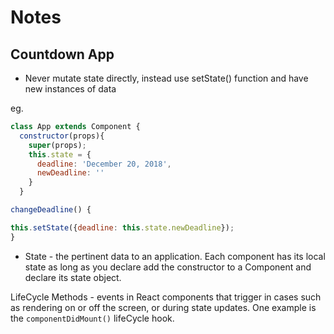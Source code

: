 # Notes

## Countdown App

- Never mutate state directly, instead use setState() function and have new instances of data

eg.
```js
class App extends Component {
  constructor(props){
    super(props);
    this.state = {
      deadline: 'December 20, 2018',
      newDeadline: ''
    }
  }

changeDeadline() {

this.setState({deadline: this.state.newDeadline});
}
```

- State - the pertinent data to an application. Each component has its local state as long as you declare add the constructor to a Component and declare its state object.

LifeCycle Methods - events in React components that trigger in cases such as rendering on or off the screen, or during state updates. One example is the `componentDidMount()` lifeCycle hook.
